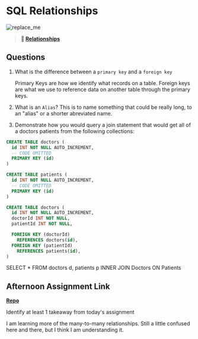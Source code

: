 # SQL Relationships

![replace_me](https://codeworks.blob.core.windows.net/public/assets/img/illustrations/placeholder.svg)

> **📖 [Relationships](https://codeworksacademy.com/fs-student-guide/resources/wk11/02-MySQL-Relationships)**

## Questions

1. What is the difference between a `primary key` and a `foreign key`

    Primary Keys are how we identify what records on a table. Foreign keys are what we use to reference data on another table through the primary keys.

2. What is an `Alias`?
  This is to name something that could be really long, to an "alias" or a shorter abreviated name. 

3. Demonstrate how you would query a join statement that would get all of a doctors patients from the following collections:

```SQL
CREATE TABLE doctors (
  id INT NOT NULL AUTO_INCREMENT,
  -- CODE OMITTED
  PRIMARY KEY (id)
)

CREATE TABLE patients (
  id INT NOT NULL AUTO_INCREMENT,
  -- CODE OMITTED
  PRIMARY KEY (id)
)

CREATE TABLE doctors (
  id INT NOT NULL AUTO_INCREMENT,
  doctorId INT NOT NULL,
  patientId INT NOT NULL,

  FOREIGN KEY (doctorId)
    REFERENCES doctors(id),
  FOREIGN KEY (patientId)
    REFERENCES patients(id),
)

```

SELECT * FROM doctors d, patients p
INNER JOIN Doctors ON Patients

## Afternoon Assignment Link

**[Repo](https://github.com/autumnlay/knights)**

Identify at least 1 takeaway from today's assignment

I am learning more of the many-to-many relationships. Still a little confused here and there, but I think I am understanding it. 